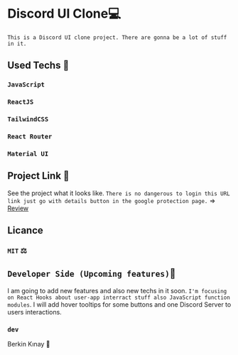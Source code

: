 # Discord UI Clone💻
`This is a Discord UI clone project. There are gonna be a lot of stuff in it.`

## Used Techs 🥰

### `JavaScript`
### `ReactJS`
### `TailwindCSS`
### `React Router`
### `Material UI`

## Project Link 🔭

See the project what it looks like.
`There is no dangerous to login this URL link just go with details button in the google protection page.` => [Review](https://discord-clone-47aw5yejj-developedbyven.vercel.app/)


## Licance
### `MIT` ⚖️

## `Developer Side (Upcoming features)`💫
I am going to add new features and also new techs in it soon.
`I'm focusing on React Hooks about user-app interract stuff also JavaScript function modules`. I will add hover tooltips for some buttons and one Discord Server to users interactions.

### `dev`
Berkin Kınay 👤
